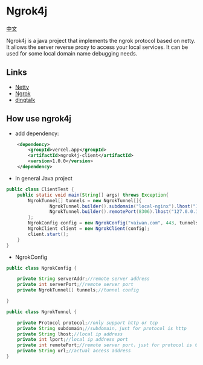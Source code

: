 # Ngrok4j
[中文](./README_zh.md)

Ngrok4j is a java project that implements the ngrok protocol based on netty. It allows the server reverse proxy to access your local services. It can be used for some local domain name debugging needs.
## Links
* [Netty](https://github.com/netty/netty)
* [Ngrok](https://ngrok.com/)
* [dingtalk](https://open.dingtalk.com/document/resourcedownload/http-intranet-penetration)
## How use ngrok4j

* add dependency:
```xml
    <dependency>
        <groupId>vercel.app</groupId>
        <artifactId>ngrok4j-client</artifactId>
        <version>1.0.0</version>
    </dependency>
```
* In general Java project
```java
public class ClientTest {
    public static void main(String[] args) throws Exception{
        NgrokTunnel[] tunnels = new NgrokTunnel[]{
                NgrokTunnel.builder().subdomain("local-nginx").lhost("127.0.0.1").lport(80).protocol(Protocol.http).build(),
                NgrokTunnel.builder().remotePort(8306).lhost("127.0.0.1").lport(3306).protocol(Protocol.tcp).build()
        };
        NgrokConfig config = new NgrokConfig("vaiwan.com", 443, tunnels);
        NgrokClient client = new NgrokClient(config);
        client.start();
    }
}
```
* NgrokConfig
```java
public class NgrokConfig {

    private String serverAddr;//remote server address
    private int serverPort;//remote server port
    private NgrokTunnel[] tunnels;//tunnel config

}

public class NgrokTunnel {

    private Protocol protocol;//only support http or tcp
    private String subdomain;//subdomain，just for protocol is http
    private String lhost;//local ip address
    private int lport;//local ip address port
    private int remotePort;//remote server port，just for protocol is tcp
    private String url;//actual access address
}
```
